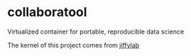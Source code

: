 collaboratool
=============

Virtualized container for portable, reproducible data science

The kernel of this project comes from [jiffylab](http://github.com/ptone/jiffylab)
